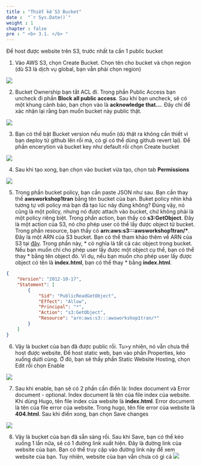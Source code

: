 ```yaml
---
title : "Thiết kế S3 Bucket"
date :  "`r Sys.Date()`" 
weight : 1 
chapter : false
pre : " <b> 3.1. </b> "
---
```


Để host được website trên S3, trước nhất ta cần 1 public bucket

1. Vào AWS S3, chọn Create Bucket. Chọn tên cho bucket và chọn region (dù S3 là dịch vụ global, bạn vẫn phải chọn region)

![](/images/2023-07-29-13-28-07.png)

2. Bucket Ownership bạn tắt ACL đi. Trong phần Public Access bạn uncheck đi phần **Block all public access**. Sau khi bạn uncheck, sẽ có một khung cảnh báo, bạn chọn vào là **acknowledge that...**. Đây chỉ để xác nhận lại rằng bạn muốn bucket này public thật. 

![](/images/2023-07-29-13-31-51.png)

3. Bạn có thể bật Bucket version nếu muốn (dù thật ra không cần thiết vì bạn deploy từ github lên rồi mà, có gì có thể dùng github revert lại). Để phần encerytion và bucket key như default rồi chọn Create bucket

![](/images/2023-07-29-13-33-35.png)

4. Sau khi tạo xong, bạn chọn vào bucket vừa tạo, chọn tab **Permissions** 

![](/images/2023-07-29-13-35-16.png)

5. Trong phần bucket policy, bạn cần paste JSON như sau. Bạn cần thay thế **awsworkshop1tran** bằng tên bucket của bạn. Buket policy nhìn khá tương tự với policy mà bạn đã tạo lúc nãy đúng không? Đúng vậy, nó cũng là một policy, nhưng nó được attach vào bucket, chứ không phải là một policy riêng biệt. Trong phần action, bạn thấy có **s3:GetObject**. Đây là một action của S3, nó cho phép user có thể lấy được object từ bucket. Trong phần resource, bạn thấy có **arn:aws:s3:::awsworkshop1tran/\***. Đây là một ARN của S3 bucket. Bạn có thể tham khảo thêm về ARN của S3 tại [đây](https://docs.aws.amazon.com/general/latest/gr/aws-arns-and-namespaces.html#arn-syntax-s3). Trong phần này, \* có nghĩa là tất cả các object trong bucket. Nếu bạn muốn chỉ cho phép user lấy được một object cụ thể, bạn có thể thay \* bằng tên object đó. Ví dụ, nếu bạn muốn cho phép user lấy được object có tên là **index.html**, bạn có thể thay \* bằng **index.html**.

```json
{
    "Version": "2012-10-17",
    "Statement": [
        {
            "Sid": "PublicReadGetObject",
            "Effect": "Allow",
            "Principal": "*",
            "Action": "s3:GetObject",
            "Resource": "arn:aws:s3:::awsworkshop1tran/*"
        }
    ]
}
```

6. Vậy là bucket của bạn đã được public rồi. Tu>y nhiên, nó vẫn chưa thể host được website. Để host static web, bạn vào phần Properties, kéo xuống dưới cùng. Ở đó, bạn sẽ thấy phần Static Website Hosting, chọn Edit rồi chọn Enable

![](/images/2023-07-29-13-45-40.png)

7. Sau khi enable, bạn sẽ có 2 phần cần điền là: Index document và Error document - optional. Index document là tên của file index của website. Khi dùng Hugo, tên file index của website là **index.html**. Error document là tên của file error của website. Trong hugo, tên file error của website là **404.html**. Sau khi điền xong, bạn chọn Save changes

![](/images/2023-07-29-13-47-46.png)

8. Vậy là bucket của bạn đã sẵn sàng rồi. Sau khi Save, bạn có thể kéo xuống 1 lần nữa, sẽ có 1 đường link xuất hiện. Đây là đường link của website của bạn. Bạn có thể truy cập vào đường link này để xem website của bạn. Tuy nhiên, website của bạn vẫn chưa có gì cả 
![](/images/2023-07-29-13-48-59.png)